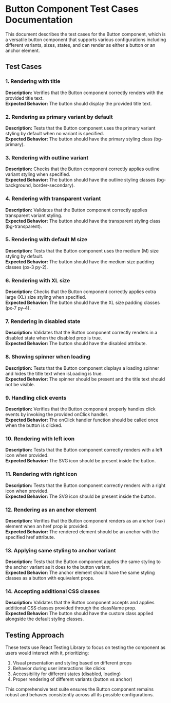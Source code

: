 # Button Component Test Cases Documentation

This document describes the test cases for the Button component, which is a versatile button component that supports various configurations including different variants, sizes, states, and can render as either a button or an anchor element.

## Test Cases

### 1. Rendering with title

**Description:** Verifies that the Button component correctly renders with the provided title text.  
**Expected Behavior:** The button should display the provided title text.

### 2. Rendering as primary variant by default

**Description:** Tests that the Button component uses the primary variant styling by default when no variant is specified.  
**Expected Behavior:** The button should have the primary styling class (bg-primary).

### 3. Rendering with outline variant

**Description:** Checks that the Button component correctly applies outline variant styling when specified.  
**Expected Behavior:** The button should have the outline styling classes (bg-background, border-secondary).

### 4. Rendering with transparent variant

**Description:** Validates that the Button component correctly applies transparent variant styling.  
**Expected Behavior:** The button should have the transparent styling class (bg-transparent).

### 5. Rendering with default M size

**Description:** Tests that the Button component uses the medium (M) size styling by default.  
**Expected Behavior:** The button should have the medium size padding classes (px-3 py-2).

### 6. Rendering with XL size

**Description:** Checks that the Button component correctly applies extra large (XL) size styling when specified.  
**Expected Behavior:** The button should have the XL size padding classes (px-7 py-4).

### 7. Rendering in disabled state

**Description:** Validates that the Button component correctly renders in a disabled state when the disabled prop is true.  
**Expected Behavior:** The button should have the disabled attribute.

### 8. Showing spinner when loading

**Description:** Tests that the Button component displays a loading spinner and hides the title text when isLoading is true.  
**Expected Behavior:** The spinner should be present and the title text should not be visible.

### 9. Handling click events

**Description:** Verifies that the Button component properly handles click events by invoking the provided onClick handler.  
**Expected Behavior:** The onClick handler function should be called once when the button is clicked.

### 10. Rendering with left icon

**Description:** Tests that the Button component correctly renders with a left icon when provided.  
**Expected Behavior:** The SVG icon should be present inside the button.

### 11. Rendering with right icon

**Description:** Tests that the Button component correctly renders with a right icon when provided.  
**Expected Behavior:** The SVG icon should be present inside the button.

### 12. Rendering as an anchor element

**Description:** Verifies that the Button component renders as an anchor (`<a>`) element when an href prop is provided.  
**Expected Behavior:** The rendered element should be an anchor with the specified href attribute.

### 13. Applying same styling to anchor variant

**Description:** Tests that the Button component applies the same styling to the anchor variant as it does to the button variant.  
**Expected Behavior:** The anchor element should have the same styling classes as a button with equivalent props.

### 14. Accepting additional CSS classes

**Description:** Validates that the Button component accepts and applies additional CSS classes provided through the className prop.  
**Expected Behavior:** The button should have the custom class applied alongside the default styling classes.

## Testing Approach

These tests use React Testing Library to focus on testing the component as users would interact with it, prioritizing:

1. Visual presentation and styling based on different props
2. Behavior during user interactions like clicks
3. Accessibility for different states (disabled, loading)
4. Proper rendering of different variants (button vs anchor)

This comprehensive test suite ensures the Button component remains robust and behaves consistently across all its possible configurations.
